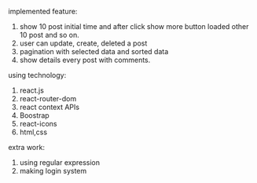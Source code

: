 implemented feature:
1. show 10 post initial time and after click show more button loaded other 10 post and so on.
2. user can update, create, deleted a post
3. pagination with selected data and sorted data
5. show details every post with comments.

using technology:
1. react.js
2. react-router-dom
3. react context APIs
4. Boostrap
5. react-icons
6. html,css

extra work:
1. using regular expression
2. making login system
